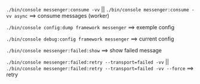 ## 

`./bin/console messenger:consume -vv` || `./bin/console messenger:consume -vv async` ==> consume messages (worker)

`./bin/console config:dump framework messenger` ==> exemple config

`./bin/console debug:config framework messenger` ==> current config

`./bin/console messenger:failed:show` ==> show failed message

`./bin/console messenger:failed:retry --transport=failed -vv` || `./bin/console messenger:failed:retry --transport=failed -vv --force` ==> retry

